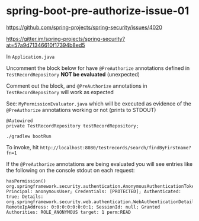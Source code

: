 # spring-boot-pre-authorize-issue-01

https://github.com/spring-projects/spring-security/issues/4020

https://gitter.im/spring-projects/spring-security?at=57a9d71346610f17394b8ed5

In `Application.java`

Uncomment the block below for have `@PreAuthorize` annotations defined in `TestRecordRepository`
**NOT be evaluated** (unexpected)

Comment out the block, and `@PreAuthorize` annotations in `TestRecordRepository` will work as expected

See: `MyPermissionEvaluator.java` which will be executed as evidence of the
`@PreAuthorize` annotations working or not (prints to STDOUT)

```
@Autowired
private TestRecordRepository testRecordRepository;
```


```
./gradlew bootRun
```

To invoke, hit `http://localhost:8080/testrecords/search/findByFirstname?fn=1`

If the `@PreAuthorize` annotations are being evaluated you will see entries like the following
on the console stdout on each request:

```
hasPermission() org.springframework.security.authentication.AnonymousAuthenticationToken@9055c2bc: Principal: anonymousUser; Credentials: [PROTECTED]; Authenticated: true; Details: org.springframework.security.web.authentication.WebAuthenticationDetails@b364: RemoteIpAddress: 0:0:0:0:0:0:0:1; SessionId: null; Granted Authorities: ROLE_ANONYMOUS target: 1 perm:READ
```
